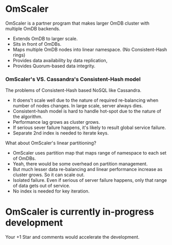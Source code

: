OmScaler
========

OmScaler is a partner program that makes larger OmDB cluster with multiple OmDB backends.

* Extends OmDB to larger scale.
* Sits in front of OmDBs.
* Maps multiple OmDB nodes into linear namespace. (No Consistent-Hash rings)
* Provides data availability by data replication,
* Provides Quorum-based data integrity.

### OmScaler's VS. Cassandra's Consistent-Hash model

The problems of Consistent-Hash based NoSQL like Cassandra.
* It doens't scale well due to the nature of required re-balancing when number of nodes changes. In large scale, server always dies.
* Consistent-hash model is hard to handle hot-spot due to the nature of the algorithm.
* Performance lag grows as cluster grows.
* If serious sever failure happens, it's likely to result global service failure.
* Separate 2nd index is needed to iterate keys.

What about OmScaler's linear partitioning?
* OmScaler uses partition map that maps range of namespace to each set of OmDBs.
* Yeah, there would be some overhead on partition management.
* But much lesser data re-balancing and linear performance increase as cluster grows. So it can scale out.
* Isolated failure. Even if serious of server failure happens, only that range of data gets out of service.
* No index is needed for key iteration.

OmScaler is currently in-progress development
=============================================
Your +1 Star and comments would accelerate the development.
